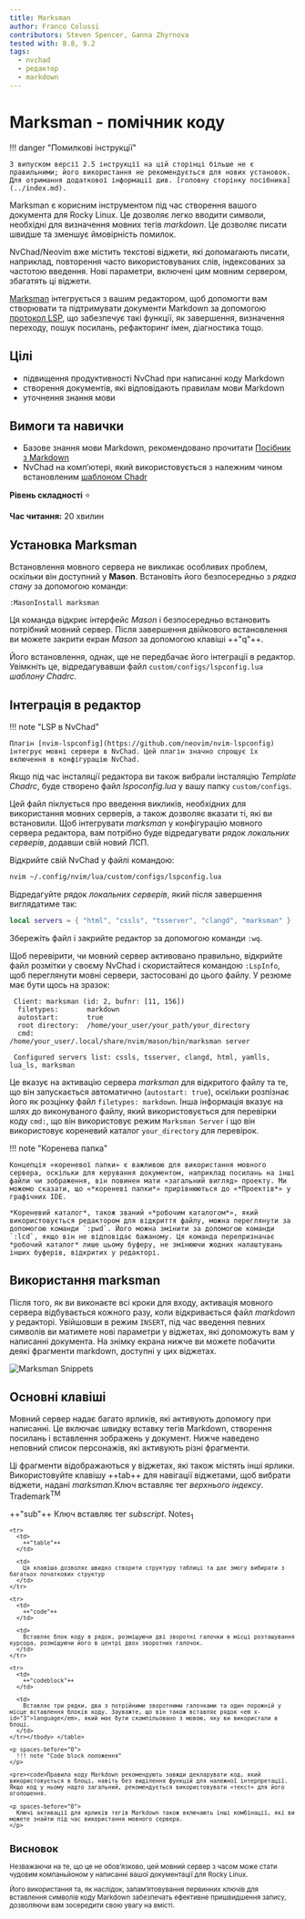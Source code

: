 ```yaml
---
title: Marksman
author: Franco Colussi
contributors: Steven Spencer, Ganna Zhyrnova
tested with: 8.8, 9.2
tags:
  - nvchad
  - редактор
  - markdown
---
```


# Marksman - помічник коду

!!! danger "Помилкові інструкції"

    З випуском версії 2.5 інструкції на цій сторінці більше не є правильними; його використання не рекомендується для нових установок. Для отримання додаткової інформації див. [головну сторінку посібника](../index.md).

Marksman є корисним інструментом під час створення вашого документа для Rocky Linux. Це дозволяє легко вводити символи, необхідні для визначення мовних тегів *markdown*. Це дозволяє писати швидше та зменшує ймовірність помилок.

NvChad/Neovim вже містить текстові віджети, які допомагають писати, наприклад, повторення часто використовуваних слів, індексованих за частотою введення. Нові параметри, включені цим мовним сервером, збагатять ці віджети.

[Marksman](https://github.com/artempyanykh/marksman) інтегрується з вашим редактором, щоб допомогти вам створювати та підтримувати документи Markdown за допомогою [протокол LSP](https://microsoft.github.io/language-server-protocol/), що забезпечує такі функції, як завершення, визначення переходу, пошук посилань, рефакторинг імен, діагностика тощо.

## Цілі

- підвищення продуктивності NvChad при написанні коду Markdown
- створення документів, які відповідають правилам мови Markdown
- уточнення знання мови

## Вимоги та навички

- Базове знання мови Markdown, рекомендовано прочитати [Посібник з Markdown](https://www.markdownguide.org/)
- NvChad на комп’ютері, який використовується з належним чином встановленим [шаблоном Chadr](./template_chadrc.md)

**Рівень складності** :star:

**Час читання:** 20 хвилин

## Установка Marksman

Встановлення мовного сервера не викликає особливих проблем, оскільки він доступний у **Mason**. Встановіть його безпосередньо з *рядка стану* за допомогою команди:

`:MasonInstall marksman`

Ця команда відкриє інтерфейс *Mason* і безпосередньо встановить потрібний мовний сервер. Після завершення двійкового встановлення ви можете закрити екран *Mason* за допомогою клавіші ++"q"++.

Його встановлення, однак, ще не передбачає його інтеграції в редактор. Увімкніть це, відредагувавши файл `custom/configs/lspconfig.lua` *шаблону Chadrc*.

## Інтеграція в редактор

!!! note "LSP в NvChad"

    Плагін [nvim-lspconfig](https://github.com/neovim/nvim-lspconfig) інтегрує мовні сервери в NvChad. Цей плагін значно спрощує їх включення в конфігурацію NvChad.

Якщо під час інсталяції редактора ви також вибрали інсталяцію *Template Chadrc*, буде створено файл *lspoconfig.lua* у вашу папку `custom/configs`.

Цей файл піклується про введення викликів, необхідних для використання мовних серверів, а також дозволяє вказати ті, які ви встановили. Щоб інтегрувати *marksman* у конфігурацію мовного сервера редактора, вам потрібно буде відредагувати рядок *локальних серверів*, додавши свій новий ЛСП.

Відкрийте свій NvChad у файлі командою:

```bash
nvim ~/.config/nvim/lua/custom/configs/lspconfig.lua
```

Відредагуйте рядок *локальних серверів*, який після завершення виглядатиме так:

```lua
local servers = { "html", "cssls", "tsserver", "clangd", "marksman" }
```

Збережіть файл і закрийте редактор за допомогою команди `:wq`.

Щоб перевірити, чи мовний сервер активовано правильно, відкрийте файл розмітки у своєму NvChad і скористайтеся командою `:LspInfo`, щоб переглянути мовні сервери, застосовані до цього файлу. У резюме має бути щось на зразок:

```text
 Client: marksman (id: 2, bufnr: [11, 156])
  filetypes:       markdown
  autostart:       true
  root directory:  /home/your_user/your_path/your_directory
  cmd:             /home/your_user/.local/share/nvim/mason/bin/marksman server

 Configured servers list: cssls, tsserver, clangd, html, yamlls, lua_ls, marksman
```

Це вказує на активацію сервера *marksman* для відкритого файлу та те, що він запускається автоматично (`autostart: true`), оскільки розпізнає його як розцінку файл `filetypes: markdown`. Інша інформація вказує на шлях до виконуваного файлу, який використовується для перевірки коду `cmd:`, що він використовує режим `Marksman Server` і що він використовує кореневий каталог `your_directory` для перевірок.

!!! note "Коренева папка"

    Концепція «кореневої папки» є важливою для використання мовного сервера, оскільки для керування документом, наприклад посилань на інші файли чи зображення, він повинен мати «загальний вигляд» проекту. Ми можемо сказати, що «*кореневі папки*» прирівнюються до «*Проектів*» у графічних IDE.
    
    *Кореневий каталог*, також званий «*робочим каталогом*», який використовується редактором для відкриття файлу, можна переглянути за допомогою команди `:pwd`. Його можна змінити за допомогою команди `:lcd`, якщо він не відповідає бажаному. Ця команда перепризначає *робочий каталог* лише цьому буферу, не змінюючи жодних налаштувань інших буферів, відкритих у редакторі.

## Використання marksman

Після того, як ви виконаєте всі кроки для входу, активація мовного сервера відбувається кожного разу, коли відкривається файл *markdown* у редакторі. Увійшовши в режим `INSERT`, під час введення певних символів ви матимете нові параметри у віджетах, які допоможуть вам у написанні документа. На знімку екрана нижче ви можете побачити деякі фрагменти markdown, доступні у цих віджетах.

![Marksman Snippets](./images/marksman_snippets.png)

## Основні клавіші

Мовний сервер надає багато ярликів, які активують допомогу при написанні. Це включає швидку вставку тегів Markdown, створення посилань і вставлення зображень у документ. Нижче наведено неповний список персонажів, які активують різні фрагменти.

Ці фрагменти відображаються у віджетах, які також містять інші ярлики. Використовуйте клавішу ++tab++ для навігації віджетами, щоб вибрати віджети, надані *marksman*.Ключ вставляє тег *верхнього індексу*. Trademark<sup>TM</td> </tr> 

<tr>
  <td>
    ++"sub"++
  </td>
  
  <td>
    Ключ вставляє тег <em x-id="3">subscript</em>. Notes<sub>1</td> </tr> 
    
    <tr>
      <td>
        ++"table"++
      </td>
      
      <td>
        Ця клавіша дозволяє швидко створити структуру таблиці та дає змогу вибирати з багатьох початкових структур
      </td>
    </tr>
    
    <tr>
      <td>
        ++"code"++
      </td>
      
      <td>
        Вставляє блок коду в рядок, розміщуючи дві зворотні галочки в місці розташування курсора, розміщуючи його в центрі двох зворотних галочок.
      </td>
    </tr>
    
    <tr>
      <td>
        ++"codeblock"++
      </td>
      
      <td>
        Вставляє три рядки, два з потрійними зворотними галочками та один порожній у місце вставлення блоків коду. Зауважте, що він також вставляє рядок <em x-id="3">language</em>, який має бути скомпільовано з мовою, яку ви використали в блоці.
      </td>
    </tr></tbody> </table> 
    
    <p spaces-before="0">
      !!! note "Code block положення"
    </p>
    
    <pre><code>Правила коду Markdown рекомендують завжди декларувати код, який використовується в блоці, навіть без виділення функцій для належної інтерпретації. Якщо код у ньому надто загальний, рекомендується використовувати «текст» для його оголошення.
</code></pre>
    
    <p spaces-before="0">
      Ключі активації для ярликів тегів Markdown також включають інші комбінації, які ви можете знайти під час використання мовного сервера.
    </p>
    
    

<h2 spaces-before="0">
  Висновок
</h2>

<p spaces-before="0">
  Незважаючи на те, що це не обов’язково, цей мовний сервер з часом може стати чудовим компаньйоном у написанні вашої документації для Rocky Linux.
</p>

<p spaces-before="0">
  Його використання та, як наслідок, запам’ятовування первинних ключів для вставлення символів коду Markdown забезпечать ефективне пришвидшення запису, дозволяючи вам зосередити свою увагу на вмісті.
</p>
